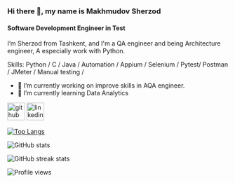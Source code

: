 ### Hi there 👋, my name is Makhmudov Sherzod
#### Software Development Engineer in Test

I’m Sherzod from Tashkent, and I'm a QA engineer and being Architecture engineer, A especially work with Python.

Skills: Python / C / Java / Automation / Appium / Selenium / Pytest/ Postman / JMeter / Manual testing /

- 🔭 I’m currently working on improve skills in AQA engineer. 
- 🌱 I’m currently learning Data Analytics


[<img src='https://cdn.jsdelivr.net/npm/simple-icons@3.0.1/icons/github.svg' alt='github' height='40'>](https://github.com/sher95)  [<img src='https://cdn.jsdelivr.net/npm/simple-icons@3.0.1/icons/linkedin.svg' alt='linkedin' height='40'>](https://www.linkedin.com/in/sherzod-makhmudov-073aba150)  

[![Top Langs](https://github-readme-stats.vercel.app/api/top-langs/?username=sher95)](https://github.com/anuraghazra/github-readme-stats)

![GitHub stats](https://github-readme-stats.vercel.app/api?username=sher95&show_icons=true)  

![GitHub streak stats](https://github-readme-streak-stats.herokuapp.com/?user=sher95)  

![Profile views](https://gpvc.arturio.dev/sher95) 



